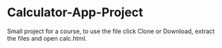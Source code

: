 # Calculator-App-Project

Small project for a course, to use the file click Clone or Download, extract the files and open calc.html.
